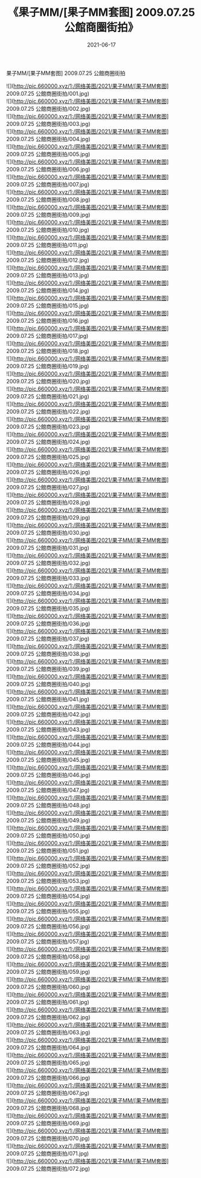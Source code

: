 ﻿---
layout: post
title:  《果子MM/[果子MM套图] 2009.07.25 公館商圈街拍》
date:   2021-06-17
img: http://pic.660000.xyz/1:/网络美图/2021/果子MM/[果子MM套图] 2009.07.25 公館商圈街拍/000.jpg
categories: [美女, 清纯, 唯美]
---

果子MM/[果子MM套图] 2009.07.25 公館商圈街拍

 ![](http://pic.660000.xyz/1:/网络美图/2021/果子MM/[果子MM套图] 2009.07.25 公館商圈街拍/001.jpg) <br>![](http://pic.660000.xyz/1:/网络美图/2021/果子MM/[果子MM套图] 2009.07.25 公館商圈街拍/002.jpg) <br>![](http://pic.660000.xyz/1:/网络美图/2021/果子MM/[果子MM套图] 2009.07.25 公館商圈街拍/003.jpg) <br>![](http://pic.660000.xyz/1:/网络美图/2021/果子MM/[果子MM套图] 2009.07.25 公館商圈街拍/004.jpg) <br>![](http://pic.660000.xyz/1:/网络美图/2021/果子MM/[果子MM套图] 2009.07.25 公館商圈街拍/005.jpg) <br>![](http://pic.660000.xyz/1:/网络美图/2021/果子MM/[果子MM套图] 2009.07.25 公館商圈街拍/006.jpg) <br>![](http://pic.660000.xyz/1:/网络美图/2021/果子MM/[果子MM套图] 2009.07.25 公館商圈街拍/007.jpg) <br>![](http://pic.660000.xyz/1:/网络美图/2021/果子MM/[果子MM套图] 2009.07.25 公館商圈街拍/008.jpg) <br>![](http://pic.660000.xyz/1:/网络美图/2021/果子MM/[果子MM套图] 2009.07.25 公館商圈街拍/009.jpg) <br>![](http://pic.660000.xyz/1:/网络美图/2021/果子MM/[果子MM套图] 2009.07.25 公館商圈街拍/010.jpg) <br>![](http://pic.660000.xyz/1:/网络美图/2021/果子MM/[果子MM套图] 2009.07.25 公館商圈街拍/011.jpg) <br>![](http://pic.660000.xyz/1:/网络美图/2021/果子MM/[果子MM套图] 2009.07.25 公館商圈街拍/012.jpg) <br>![](http://pic.660000.xyz/1:/网络美图/2021/果子MM/[果子MM套图] 2009.07.25 公館商圈街拍/013.jpg) <br>![](http://pic.660000.xyz/1:/网络美图/2021/果子MM/[果子MM套图] 2009.07.25 公館商圈街拍/014.jpg) <br>![](http://pic.660000.xyz/1:/网络美图/2021/果子MM/[果子MM套图] 2009.07.25 公館商圈街拍/015.jpg) <br>![](http://pic.660000.xyz/1:/网络美图/2021/果子MM/[果子MM套图] 2009.07.25 公館商圈街拍/016.jpg) <br>![](http://pic.660000.xyz/1:/网络美图/2021/果子MM/[果子MM套图] 2009.07.25 公館商圈街拍/017.jpg) <br>![](http://pic.660000.xyz/1:/网络美图/2021/果子MM/[果子MM套图] 2009.07.25 公館商圈街拍/018.jpg) <br>![](http://pic.660000.xyz/1:/网络美图/2021/果子MM/[果子MM套图] 2009.07.25 公館商圈街拍/019.jpg) <br>![](http://pic.660000.xyz/1:/网络美图/2021/果子MM/[果子MM套图] 2009.07.25 公館商圈街拍/020.jpg) <br>![](http://pic.660000.xyz/1:/网络美图/2021/果子MM/[果子MM套图] 2009.07.25 公館商圈街拍/021.jpg) <br>![](http://pic.660000.xyz/1:/网络美图/2021/果子MM/[果子MM套图] 2009.07.25 公館商圈街拍/022.jpg) <br>![](http://pic.660000.xyz/1:/网络美图/2021/果子MM/[果子MM套图] 2009.07.25 公館商圈街拍/023.jpg) <br>![](http://pic.660000.xyz/1:/网络美图/2021/果子MM/[果子MM套图] 2009.07.25 公館商圈街拍/024.jpg) <br>![](http://pic.660000.xyz/1:/网络美图/2021/果子MM/[果子MM套图] 2009.07.25 公館商圈街拍/025.jpg) <br>![](http://pic.660000.xyz/1:/网络美图/2021/果子MM/[果子MM套图] 2009.07.25 公館商圈街拍/026.jpg) <br>![](http://pic.660000.xyz/1:/网络美图/2021/果子MM/[果子MM套图] 2009.07.25 公館商圈街拍/027.jpg) <br>![](http://pic.660000.xyz/1:/网络美图/2021/果子MM/[果子MM套图] 2009.07.25 公館商圈街拍/028.jpg) <br>![](http://pic.660000.xyz/1:/网络美图/2021/果子MM/[果子MM套图] 2009.07.25 公館商圈街拍/029.jpg) <br>![](http://pic.660000.xyz/1:/网络美图/2021/果子MM/[果子MM套图] 2009.07.25 公館商圈街拍/030.jpg) <br>![](http://pic.660000.xyz/1:/网络美图/2021/果子MM/[果子MM套图] 2009.07.25 公館商圈街拍/031.jpg) <br>![](http://pic.660000.xyz/1:/网络美图/2021/果子MM/[果子MM套图] 2009.07.25 公館商圈街拍/032.jpg) <br>![](http://pic.660000.xyz/1:/网络美图/2021/果子MM/[果子MM套图] 2009.07.25 公館商圈街拍/033.jpg) <br>![](http://pic.660000.xyz/1:/网络美图/2021/果子MM/[果子MM套图] 2009.07.25 公館商圈街拍/034.jpg) <br>![](http://pic.660000.xyz/1:/网络美图/2021/果子MM/[果子MM套图] 2009.07.25 公館商圈街拍/035.jpg) <br>![](http://pic.660000.xyz/1:/网络美图/2021/果子MM/[果子MM套图] 2009.07.25 公館商圈街拍/036.jpg) <br>![](http://pic.660000.xyz/1:/网络美图/2021/果子MM/[果子MM套图] 2009.07.25 公館商圈街拍/037.jpg) <br>![](http://pic.660000.xyz/1:/网络美图/2021/果子MM/[果子MM套图] 2009.07.25 公館商圈街拍/038.jpg) <br>![](http://pic.660000.xyz/1:/网络美图/2021/果子MM/[果子MM套图] 2009.07.25 公館商圈街拍/039.jpg) <br>![](http://pic.660000.xyz/1:/网络美图/2021/果子MM/[果子MM套图] 2009.07.25 公館商圈街拍/040.jpg) <br>![](http://pic.660000.xyz/1:/网络美图/2021/果子MM/[果子MM套图] 2009.07.25 公館商圈街拍/041.jpg) <br>![](http://pic.660000.xyz/1:/网络美图/2021/果子MM/[果子MM套图] 2009.07.25 公館商圈街拍/042.jpg) <br>![](http://pic.660000.xyz/1:/网络美图/2021/果子MM/[果子MM套图] 2009.07.25 公館商圈街拍/043.jpg) <br>![](http://pic.660000.xyz/1:/网络美图/2021/果子MM/[果子MM套图] 2009.07.25 公館商圈街拍/044.jpg) <br>![](http://pic.660000.xyz/1:/网络美图/2021/果子MM/[果子MM套图] 2009.07.25 公館商圈街拍/045.jpg) <br>![](http://pic.660000.xyz/1:/网络美图/2021/果子MM/[果子MM套图] 2009.07.25 公館商圈街拍/046.jpg) <br>![](http://pic.660000.xyz/1:/网络美图/2021/果子MM/[果子MM套图] 2009.07.25 公館商圈街拍/047.jpg) <br>![](http://pic.660000.xyz/1:/网络美图/2021/果子MM/[果子MM套图] 2009.07.25 公館商圈街拍/048.jpg) <br>![](http://pic.660000.xyz/1:/网络美图/2021/果子MM/[果子MM套图] 2009.07.25 公館商圈街拍/049.jpg) <br>![](http://pic.660000.xyz/1:/网络美图/2021/果子MM/[果子MM套图] 2009.07.25 公館商圈街拍/050.jpg) <br>![](http://pic.660000.xyz/1:/网络美图/2021/果子MM/[果子MM套图] 2009.07.25 公館商圈街拍/051.jpg) <br>![](http://pic.660000.xyz/1:/网络美图/2021/果子MM/[果子MM套图] 2009.07.25 公館商圈街拍/052.jpg) <br>![](http://pic.660000.xyz/1:/网络美图/2021/果子MM/[果子MM套图] 2009.07.25 公館商圈街拍/053.jpg) <br>![](http://pic.660000.xyz/1:/网络美图/2021/果子MM/[果子MM套图] 2009.07.25 公館商圈街拍/054.jpg) <br>![](http://pic.660000.xyz/1:/网络美图/2021/果子MM/[果子MM套图] 2009.07.25 公館商圈街拍/055.jpg) <br>![](http://pic.660000.xyz/1:/网络美图/2021/果子MM/[果子MM套图] 2009.07.25 公館商圈街拍/056.jpg) <br>![](http://pic.660000.xyz/1:/网络美图/2021/果子MM/[果子MM套图] 2009.07.25 公館商圈街拍/057.jpg) <br>![](http://pic.660000.xyz/1:/网络美图/2021/果子MM/[果子MM套图] 2009.07.25 公館商圈街拍/058.jpg) <br>![](http://pic.660000.xyz/1:/网络美图/2021/果子MM/[果子MM套图] 2009.07.25 公館商圈街拍/059.jpg) <br>![](http://pic.660000.xyz/1:/网络美图/2021/果子MM/[果子MM套图] 2009.07.25 公館商圈街拍/060.jpg) <br>![](http://pic.660000.xyz/1:/网络美图/2021/果子MM/[果子MM套图] 2009.07.25 公館商圈街拍/061.jpg) <br>![](http://pic.660000.xyz/1:/网络美图/2021/果子MM/[果子MM套图] 2009.07.25 公館商圈街拍/062.jpg) <br>![](http://pic.660000.xyz/1:/网络美图/2021/果子MM/[果子MM套图] 2009.07.25 公館商圈街拍/063.jpg) <br>![](http://pic.660000.xyz/1:/网络美图/2021/果子MM/[果子MM套图] 2009.07.25 公館商圈街拍/064.jpg) <br>![](http://pic.660000.xyz/1:/网络美图/2021/果子MM/[果子MM套图] 2009.07.25 公館商圈街拍/065.jpg) <br>![](http://pic.660000.xyz/1:/网络美图/2021/果子MM/[果子MM套图] 2009.07.25 公館商圈街拍/066.jpg) <br>![](http://pic.660000.xyz/1:/网络美图/2021/果子MM/[果子MM套图] 2009.07.25 公館商圈街拍/067.jpg) <br>![](http://pic.660000.xyz/1:/网络美图/2021/果子MM/[果子MM套图] 2009.07.25 公館商圈街拍/068.jpg) <br>![](http://pic.660000.xyz/1:/网络美图/2021/果子MM/[果子MM套图] 2009.07.25 公館商圈街拍/069.jpg) <br>![](http://pic.660000.xyz/1:/网络美图/2021/果子MM/[果子MM套图] 2009.07.25 公館商圈街拍/070.jpg) <br>![](http://pic.660000.xyz/1:/网络美图/2021/果子MM/[果子MM套图] 2009.07.25 公館商圈街拍/071.jpg) <br>![](http://pic.660000.xyz/1:/网络美图/2021/果子MM/[果子MM套图] 2009.07.25 公館商圈街拍/072.jpg) <br>
